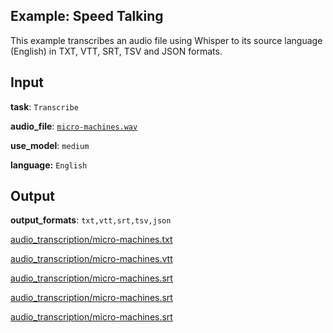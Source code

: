 ## Example: Speed Talking

This example transcribes an audio file using Whisper to its source language (English) in TXT, VTT, SRT, TSV and JSON formats.

## Input

**task**: `Transcribe`

**audio_file**: [`micro-machines.wav`](micro-machines.wav)

**use_model**: `medium`

**language:** `English`

## Output

**output_formats**: `txt,vtt,srt,tsv,json`

[audio_transcription/micro-machines.txt](audio_transcription/micro-machines.txt)

[audio_transcription/micro-machines.vtt](audio_transcription/micro-machines.vtt)

[audio_transcription/micro-machines.srt](audio_transcription/micro-machines.srt)

[audio_transcription/micro-machines.srt](audio_transcription/micro-machines.tsv)

[audio_transcription/micro-machines.srt](audio_transcription/micro-machines.json)
